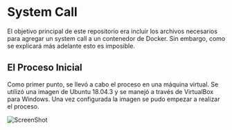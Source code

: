 # System Call 
El objetivo principal de este repositorio era incluir los archivos necesarios para agregar un system call a un contenedor de Docker. Sin embargo, como se explicará más adelante esto es imposible. 

## El Proceso Inicial
Como primer punto, se llevó a cabo el proceso en una máquina virtual. Se utilizó una imagen de Ubuntu 18.04.3 y se manejó a través de VirtualBox para Windows. Una vez configurada la imagen se pudo empezar a realizar el proceso. 

![ScreenShot](https://github.com/JoseGuzmanZamora/systemcall/images/img1.png)
